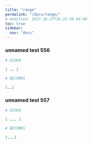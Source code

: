 ```yaml
---
title: "range"
permalink: "/docs/range/"
# modified: 2017-10-27T16:25:30-04:00
toc: true
sidebar:
  nav: "docs"
---
```

### unnamed test 556
```ruby
# GIVEN

1 .. 2

```
```ruby
# BECOMES

1..2
```
### unnamed test 557
```ruby
# GIVEN

1 ... 2

```
```ruby
# BECOMES

1...2
```
